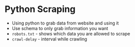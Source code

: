 # Python Scraping

- Using python to grab data from website and using it
- Use schema to only grab information you want
- `robots.txt` - shows which data you are allowed to scrape
- `crawl-delay` - interval while crawling
